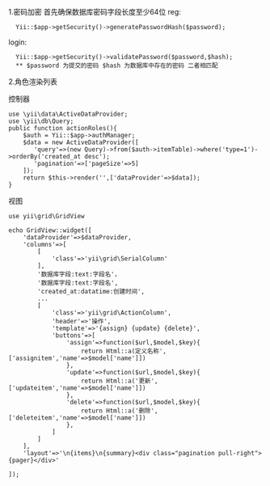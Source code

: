1.密码加密
   首先确保数据库密码字段长度至少64位
   reg:
       
      Yii::$app->getSecurity()->generatePasswordHash($password);
    
   login:
   
      Yii::$app->getSecurity()->validatePassword($password,$hash);
      ** $password 为提交的密码 $hash 为数据库中存在的密码 二者相匹配
   
2.角色渲染列表

控制器
    
    use \yii\data\ActiveDataProvider;
    use \yii\db\Query;
    public function actionRoles(){
        $auth = Yii::$app->authManager;
        $data = new ActiveDataProvider([
           'query'=>(new Query)->from($auth->itemTable)->where('type=1')->orderBy('created_at desc');
           'pagination'=>['pageSize'=>5]
        ]);
        return $this->render('',['dataProvider'=>$data]);
    }
    
视图
    
    use yii\grid\GridView
    
    echo GridView::widget([
        'dataProvider'=>$dataProvider,
        'columns'=>[
            [
                'class'=>'yii\grid\SerialColumn'
            ],
            '数据库字段:text:字段名'，
            '数据库字段:text:字段名',
            'created_at:datatime:创建时间',
            ...
            [
                'class'=>'yii\grid\ActionColumn',
                'header'=>'操作',
                'template'=>'{assign} {update} {delete}',
                'buttons'=>[
                    'assign'=>function($url,$model,$key){
                        return Html::a(定义名称',['assignitem','name'=>$model['name']])
                    },
                    'update'=>function($url,$model,$key){
                        return Html::a('更新',['updateitem','name'=>$model['name']])
                    },
                    'delete'=>function($url,$model,$key){
                        return Html::a('删除',['deleteitem','name'=>$model['name']])
                    },
                ]
            ]
        ],
        'layout'=>'\n{items}\n{summary}<div class="pagination pull-right">{pager}</div>'
        
    ]);
        
        
    
